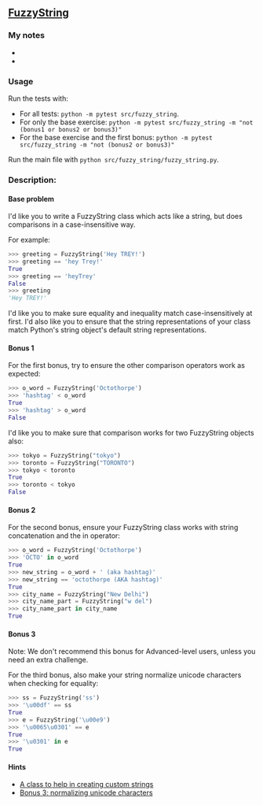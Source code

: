 ## [FuzzyString](https://www.pythonmorsels.com/exercises/9655802abaef47c682555c198ee8b641)

### My notes
- 
- 

### Usage
Run the tests with:
- For all tests: `python -m pytest src/fuzzy_string`.
- For only the base exercise: `python -m pytest src/fuzzy_string -m "not (bonus1 or bonus2 or bonus3)"`
- For the base exercise and the first bonus: `python -m pytest src/fuzzy_string -m "not (bonus2 or bonus3)"`

Run the main file with `python src/fuzzy_string/fuzzy_string.py`.

### Description:
#### Base problem
I'd like you to write a FuzzyString class which acts like a string, but does comparisons in a case-insensitive way.

For example:
```python
>>> greeting = FuzzyString('Hey TREY!')
>>> greeting == 'hey Trey!'
True
>>> greeting == 'heyTrey'
False
>>> greeting
'Hey TREY!'
```

I'd like you to make sure equality and inequality match case-insensitively at first. I'd also like you to ensure that the string representations of your class match Python's string object's default string representations.

#### Bonus 1
For the first bonus, try to ensure the other comparison operators work as expected:
```python
>>> o_word = FuzzyString('Octothorpe')
>>> 'hashtag' < o_word
True
>>> 'hashtag' > o_word
False
```

I'd like you to make sure that comparison works for two FuzzyString objects also:
```python
>>> tokyo = FuzzyString("tokyo")
>>> toronto = FuzzyString("TORONTO")
>>> tokyo < toronto
True
>>> toronto < tokyo
False
```

#### Bonus 2
For the second bonus, ensure your FuzzyString class works with string concatenation and the in operator:

```python
>>> o_word = FuzzyString('Octothorpe')
>>> 'OCTO' in o_word
True
>>> new_string = o_word + ' (aka hashtag)'
>>> new_string == 'octothorpe (AKA hashtag)'
True
>>> city_name = FuzzyString("New Delhi")
>>> city_name_part = FuzzyString("w del")
>>> city_name_part in city_name
True
```

#### Bonus 3
Note: We don't recommend this bonus for Advanced-level users, unless you need an extra challenge.

For the third bonus, also make your string normalize unicode characters when checking for equality:

```python
>>> ss = FuzzyString('ss')
>>> '\u00df' == ss
True
>>> e = FuzzyString('\u00e9')
>>> '\u0065\u0301' == e
True
>>> '\u0301' in e
True
```

#### Hints
- [A class to help in creating custom strings](https://docs.python.org/3/library/collections.html#collections.UserString)
- [Bonus 3: normalizing unicode characters](https://docs.python.org/3/library/unicodedata.html#unicodedata.normalize)

